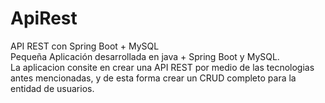 # ApiRest
API REST con Spring Boot + MySQL  
Pequeña Aplicación desarrollada en java + Spring Boot y MySQL.  
La aplicacion consite en crear una API REST por medio de las tecnologias antes mencionadas, y de esta forma crear un CRUD completo para la entidad de usuarios.
